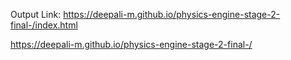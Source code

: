 Output Link:
https://deepali-m.github.io/physics-engine-stage-2-final-/index.html

https://deepali-m.github.io/physics-engine-stage-2-final-/
